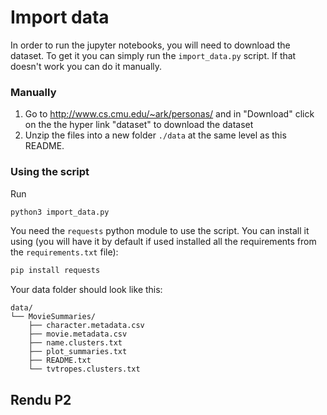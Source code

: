 # Import data

In order to run the jupyter notebooks, you will need to download the dataset. To get it you can simply run the `import_data.py` script. If that doesn't work you can do it manually.

### Manually
1. Go to http://www.cs.cmu.edu/~ark/personas/ and in "Download" click on the the hyper link "dataset" to download the dataset
2. Unzip the files into a new folder `./data` at the same level as this README.


### Using the script

Run

```bash
python3 import_data.py
```

You need the `requests` python module to use the script. You can install it using (you will have it by default if used installed all the requirements from the `requirements.txt` file):

```bash
pip install requests
``` 

Your data folder should look like this:

```
data/
└── MovieSummaries/    
    ├── character.metadata.csv 
    ├── movie.metadata.csv
    ├── name.clusters.txt
    ├── plot_summaries.txt
    ├── README.txt
    └── tvtropes.clusters.txt
```

## Rendu P2
